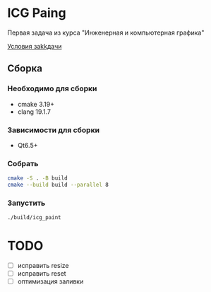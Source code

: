 # ICG Paing

Первая задача из курса "Инженерная и компьютерная графика"

<a href="/assets/task.pdf">Условия заkkдачи</a>

## Сборка

### Необходимо для сборки

- cmake 3.19+
- clang 19.1.7

### Зависимости для сборки

- Qt6.5+

### Собрать

```bash
cmake -S . -B build
cmake --build build --parallel 8
```

### Запустить

```bash
./build/icg_paint
```

# TODO

- [ ] исправить resize
- [ ] исправить reset
- [ ] оптимизация заливки
